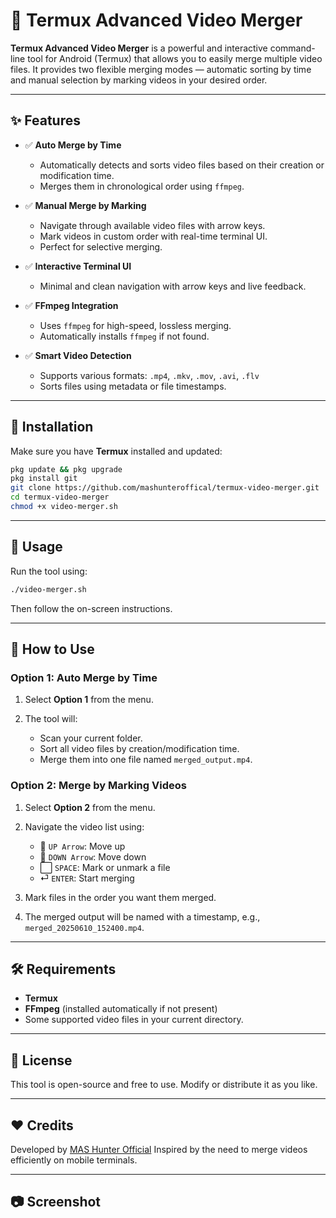 
# 🎥 Termux Advanced Video Merger

**Termux Advanced Video Merger** is a powerful and interactive command-line tool for Android (Termux) that allows you to easily merge multiple video files. It provides two flexible merging modes — automatic sorting by time and manual selection by marking videos in your desired order.

---

## ✨ Features

- ✅ **Auto Merge by Time**
  - Automatically detects and sorts video files based on their creation or modification time.
  - Merges them in chronological order using `ffmpeg`.

- ✅ **Manual Merge by Marking**
  - Navigate through available video files with arrow keys.
  - Mark videos in custom order with real-time terminal UI.
  - Perfect for selective merging.

- ✅ **Interactive Terminal UI**
  - Minimal and clean navigation with arrow keys and live feedback.
  
- ✅ **FFmpeg Integration**
  - Uses `ffmpeg` for high-speed, lossless merging.
  - Automatically installs `ffmpeg` if not found.

- ✅ **Smart Video Detection**
  - Supports various formats: `.mp4`, `.mkv`, `.mov`, `.avi`, `.flv`
  - Sorts files using metadata or file timestamps.

---

## 🚀 Installation

Make sure you have **Termux** installed and updated:

```bash
pkg update && pkg upgrade
pkg install git
git clone https://github.com/mashunteroffical/termux-video-merger.git
cd termux-video-merger
chmod +x video-merger.sh
````

---

## 🧠 Usage

Run the tool using:

```bash
./video-merger.sh
```

Then follow the on-screen instructions.

---

## 📜 How to Use

### Option 1: Auto Merge by Time

1. Select **Option 1** from the menu.
2. The tool will:

   * Scan your current folder.
   * Sort all video files by creation/modification time.
   * Merge them into one file named `merged_output.mp4`.

### Option 2: Merge by Marking Videos

1. Select **Option 2** from the menu.
2. Navigate the video list using:

   * 🔼 `UP Arrow`: Move up
   * 🔽 `DOWN Arrow`: Move down
   * ⬜ `SPACE`: Mark or unmark a file
   * ⏎ `ENTER`: Start merging
3. Mark files in the order you want them merged.
4. The merged output will be named with a timestamp, e.g., `merged_20250610_152400.mp4`.

---

## 🛠 Requirements

* **Termux**
* **FFmpeg** (installed automatically if not present)
* Some supported video files in your current directory.

---

## 🧾 License

This tool is open-source and free to use. Modify or distribute it as you like.

---

## ❤️ Credits

Developed by [MAS Hunter Official](https://github.com/MasHunterOfficial)
Inspired by the need to merge videos efficiently on mobile terminals.

---

## 📷 Screenshot

```
